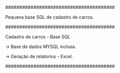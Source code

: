 <p>#######################################</p>
<p>Pequena base SQL de cadastro de carros.</p>
<p>#######################################</p>
 <p>Cadastro de carros - Base SQL</p>
<p>-> Base de dados MYSQL inclusa.</p>
<p>-> Geração de relatorios - Excel.</p>
<p>#######################################</p>

